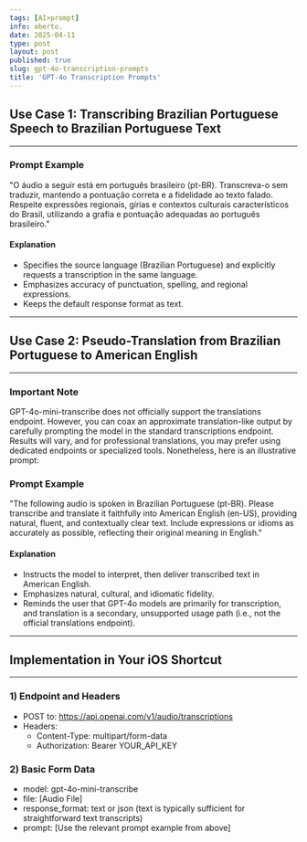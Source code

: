 ```yaml
---
tags: [AI>prompt]
info: aberto.
date: 2025-04-11
type: post
layout: post
published: true
slug: gpt-4o-transcription-prompts
title: 'GPT-4o Transcription Prompts'
---
```

## Use Case 1: Transcribing Brazilian Portuguese Speech to Brazilian Portuguese Text
---
### Prompt Example
"O áudio a seguir está em português brasileiro (pt-BR). Transcreva-o sem traduzir, mantendo a pontuação correta e a fidelidade ao texto falado. Respeite expressões regionais, gírias e contextos culturais característicos do Brasil, utilizando a grafia e pontuação adequadas ao português brasileiro."
#### Explanation
- Specifies the source language (Brazilian Portuguese) and explicitly requests a transcription in the same language.  
- Emphasizes accuracy of punctuation, spelling, and regional expressions.  
- Keeps the default response format as text.
---
## Use Case 2: Pseudo-Translation from Brazilian Portuguese to American English
---
### Important Note
GPT-4o-mini-transcribe does not officially support the translations endpoint. However, you can coax an approximate translation-like output by carefully prompting the model in the standard transcriptions endpoint. Results will vary, and for professional translations, you may prefer using dedicated endpoints or specialized tools. Nonetheless, here is an illustrative prompt:
### Prompt Example
"The following audio is spoken in Brazilian Portuguese (pt-BR). Please transcribe and translate it faithfully into American English (en-US), providing natural, fluent, and contextually clear text. Include expressions or idioms as accurately as possible, reflecting their original meaning in English."
#### Explanation
- Instructs the model to interpret, then deliver transcribed text in American English.  
- Emphasizes natural, cultural, and idiomatic fidelity.  
- Reminds the user that GPT-4o models are primarily for transcription, and translation is a secondary, unsupported usage path (i.e., not the official translations endpoint).
---
## Implementation in Your iOS Shortcut
---
### 1) Endpoint and Headers
- POST to: https://api.openai.com/v1/audio/transcriptions  
- Headers:  
  - Content-Type: multipart/form-data  
  - Authorization: Bearer YOUR_API_KEY  
### 2) Basic Form Data
- model: gpt-4o-mini-transcribe  
- file: [Audio File]  
- response_format: text or json (text is typically sufficient for straightforward text transcripts)  
- prompt: [Use the relevant prompt example from above]